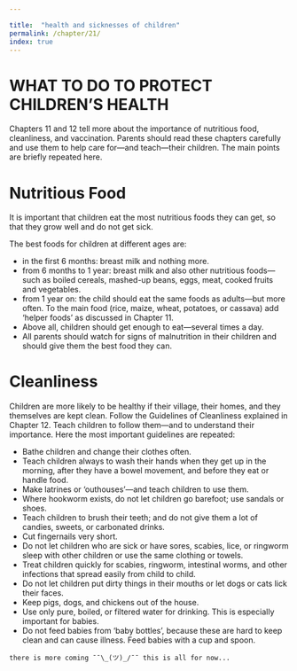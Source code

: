 ```yaml
---

title:  "health and sicknesses of children"
permalink: /chapter/21/
index: true
---
```


# WHAT TO DO TO PROTECT CHILDREN’S HEALTH

Chapters 11 and 12 tell more about the importance of nutritious food, cleanliness, and vaccination. Parents should read these chapters carefully and use them to help care for—and teach—their children. The main points are briefly repeated here.

# Nutritious Food

It is important that children eat the most nutritious foods they can get, so that they grow well and do not get sick.

The best foods for children at different ages are:

  - in the first 6 months: breast milk and nothing more.
  - from 6 months to 1 year: breast milk and also other nutritious foods— such as boiled cereals, mashed-up beans, eggs, meat, cooked fruits and vegetables.
  - from 1 year on: the child should eat the same foods as adults—but more often. To the main food (rice, maize, wheat, potatoes, or cassava) add ‘helper foods’ as discussed in Chapter 11.
  - Above all, children should get enough to eat—several times a day.
  - All parents should watch for signs of malnutrition in their children and should give them the best food they can.

# Cleanliness

Children are more likely to be healthy if their village, their homes, and they themselves are kept clean. Follow the Guidelines of Cleanliness explained in
Chapter 12. Teach children to follow them—and to understand their importance. Here the most important guidelines are repeated:

  - Bathe children and change their clothes often.
  - Teach children always to wash their hands when they get up in the morning, after they have a bowel movement, and before they eat or handle food.
  - Make latrines or ‘outhouses’—and teach children to use them.
  - Where hookworm exists, do not let children go barefoot; use sandals or shoes.
  - Teach children to brush their teeth; and do not give them a lot of candies, sweets, or carbonated drinks.
  - Cut fingernails very short.
  - Do not let children who are sick or have sores, scabies, lice, or ringworm sleep with other children or use the same clothing or towels.
  - Treat children quickly for scabies, ringworm, intestinal worms, and other infections that spread easily from child to child.
  - Do not let children put dirty things in their mouths or let dogs or cats lick their faces.
  - Keep pigs, dogs, and chickens out of the house.
  - Use only pure, boiled, or filtered water for drinking. This is especially important for babies.
  - Do not feed babies from ‘baby bottles’, because these are hard to keep clean and can cause illness. Feed babies with a cup and spoon.


```
there is more coming ¯¯\_(ツ)_/¯¯ this is all for now...
```
